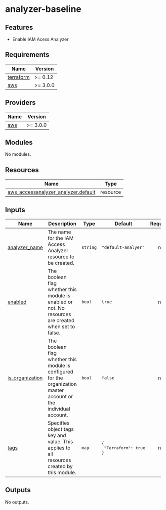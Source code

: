 # analyzer-baseline

## Features

- Enable IAM Acess Analyzer

<!-- BEGINNING OF PRE-COMMIT-TERRAFORM DOCS HOOK -->
## Requirements

| Name | Version |
|------|---------|
| <a name="requirement_terraform"></a> [terraform](#requirement\_terraform) | >= 0.12 |
| <a name="requirement_aws"></a> [aws](#requirement\_aws) | >= 3.0.0 |

## Providers

| Name | Version |
|------|---------|
| <a name="provider_aws"></a> [aws](#provider\_aws) | >= 3.0.0 |

## Modules

No modules.

## Resources

| Name | Type |
|------|------|
| [aws_accessanalyzer_analyzer.default](https://registry.terraform.io/providers/hashicorp/aws/latest/docs/resources/accessanalyzer_analyzer) | resource |

## Inputs

| Name | Description | Type | Default | Required |
|------|-------------|------|---------|:--------:|
| <a name="input_analyzer_name"></a> [analyzer\_name](#input\_analyzer\_name) | The name for the IAM Access Analyzer resource to be created. | `string` | `"default-analyer"` | no |
| <a name="input_enabled"></a> [enabled](#input\_enabled) | The boolean flag whether this module is enabled or not. No resources are created when set to false. | `bool` | `true` | no |
| <a name="input_is_organization"></a> [is\_organization](#input\_is\_organization) | The boolean flag whether this module is configured for the organization master account or the individual account. | `bool` | `false` | no |
| <a name="input_tags"></a> [tags](#input\_tags) | Specifies object tags key and value. This applies to all resources created by this module. | `map` | <pre>{<br>  "Terraform": true<br>}</pre> | no |

## Outputs

No outputs.
<!-- END OF PRE-COMMIT-TERRAFORM DOCS HOOK -->
